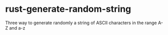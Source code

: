 # rust-generate-random-string
Three way to generate randomly a string of ASCII characters in the range A-Z and a-z
